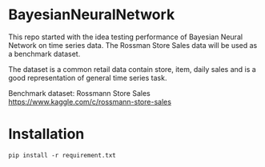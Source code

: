# BayesianNeuralNetwork
This repo started with the idea testing performance of Bayesian Neural Network on time series data. The Rossman Store Sales data will be used as a benchmark dataset. 

The dataset is a common retail data contain store, item, daily sales and is a good representation of general time series task.

Benchmark dataset: Rossmann Store Sales
https://www.kaggle.com/c/rossmann-store-sales

# Installation
`pip install -r requirement.txt`
